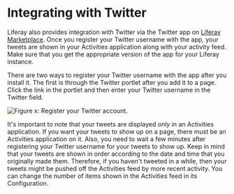 # Integrating with Twitter [](id=integrating-with-twitter)

Liferay also provides integration with Twitter via the Twitter app on [Liferay
Marketplace](http://liferay.com/marketplace). Once you register your 
Twitter username with the app, your tweets are shown in your Activities
application along with your activity feed. Make sure that you get the
appropriate version of the app for your Liferay instance. 

There are two ways to register your Twitter username with the app after you 
install it. The first is through the Twitter portlet after you add it to a page. 
Click the link in the portlet and then enter your Twitter username in the 
Twitter field. 

![Figure x: Register your Twitter account.](../../images/social-network-accounts.png)

It's important to note that your tweets are displayed *only* in an Activities 
application. If you want your tweets to show up on a page, there must be an 
Activities application on it. Also, you need to wait a few minutes after registering 
your Twitter username for your tweets to show up. Keep in mind that your tweets
are shown in order according to the date and time that you originally made them.
Therefore, if you haven't tweeted in a while, then your tweets might be pushed
off the Activities feed by more recent activity. You can change the number of
items shown in the Activities feed in its Configuration.

